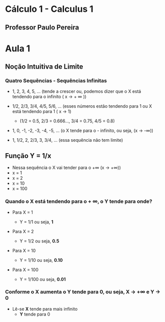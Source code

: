 # Cálculo 1 - Calculus 1 
## Professor Paulo Pereira
# Aula 1
## Noção Intuitiva de Limite

### Quatro Sequências - Sequências Infinitas

- 1, 2, 3, 4, 5, ... (tende a crescer ou, podemos dizer que o X está tendendo para o infinito ( x -> + ∞ ))

- 1/2, 2/3, 3/4, 4/5, 5/6, ... (esses números estão tendendo para 1 ou X está tendendo para 1 ( x -> 1)
  - (1/2 = 0.5, 2/3 = 0.666..., 3/4 = 0.75, 4/5 = 0.8)

- 1, 0, -1, -2, -3, -4, -5, ... (o X tende para o - infinito, ou seja, (x -> -∞))

- 1, 1/2, 2, 2/3, 3, 3/4, ... (essa sequência não tem limite)

## Função Y = 1/x

- Nessa sequência o X vai tender para o +∞ (x -> +∞))
- x = 1
- x = 2
- x = 10
- x = 100

### Quando o X está tendendo para o + ∞, o Y tende para onde?

- Para X = 1
  - Y = 1/1 ou seja, **1**

- Para X = 2
  - Y = 1/2 ou seja, **0.5**

- Para X = 10
  - Y = 1/10 ou seja, **0.10**

- Para X = 100
  - Y = 1/100 ou seja, **0.01**

### Conforme o X aumenta o Y tende para 0, ou seja, X -> +∞ e Y -> 0
- Lê-se **X** tende para mais infinito
  - **Y** tende para 0
